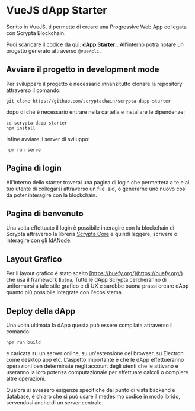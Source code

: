 # VueJS dApp Starter

Scritto in VueJS, ti permette di creare una Progressive Web App collegata con Scrypta Blockchain.

Puoi scaricare il codice da qui:
[**dApp Starter:**](https://github.com/scryptachain/scrypta-dapp-starter). All'interno potra notare un progetto generato attraverso `@vue/cli`.

## Avviare il progetto in development mode

Per sviluppare il progetto è necessario innanzitutto clonare la repository attraverso il comando:

```
git clone https://github.com/scryptachain/scrypta-dapp-starter
```

dopo di che è necessario entrare nella cartella e installare le dipendenze:

```
cd scrypta-dapp-starter
npm install
```

Infine avviare il server di sviluppo:
```
npm run serve
```

## Pagina di login

All'interno dello starter troverai una pagina di login che permetterà a te e al tuo utente di collegarsi attraverso un file .sid, o generarne uno nuovo così da poter interagire con la blockchain.

## Pagina di benvenuto

Una volta effettuato il login è possibile interagire con la blockchain di Scrypta attraverso la libreria [Scrypta Core](/core) e quindi leggere, scrivere o interagire con gli [IdANode](../idanode/inizio.md).

## Layout Grafico

Per il layout grafico è stato scelto [https://buefy.org/](https://buefy.org/) che usa il framework `Bulma`. Tutte le dApp Scrypta cercheranno di uniformarsi a tale stile grafico e di UX e sarebbe buona prassi creare dApp quanto più possibile integrate con l'ecosistema.

## Deploy della dApp

Una volta ultimata la dApp questa può essere compilata attraverso il comando: 

```
npm run build
```

e caricata su un server online, su un'estensione del browser, su Electron come desktop app etc. L'aspetto importante è che le dApp effettueranno operazioni ben determinate negli account degli utenti che le attivano e useranno la loro potenza computazionale per effettuare calcoli o compiere altre operazioni.

Qualora si avessero esigenze specifiche dal punto di vista backend e database, è chiaro che si può usare il medesimo codice in modo ibrido, servendosi anche di un server centrale.